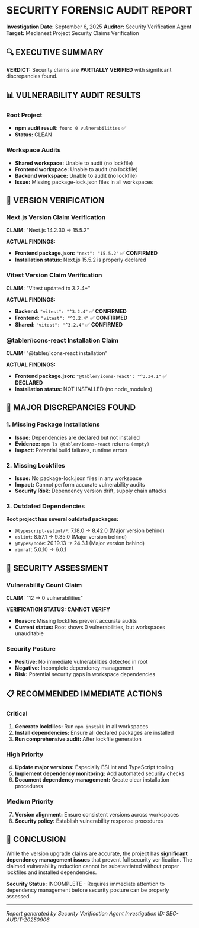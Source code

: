 # SECURITY FORENSIC AUDIT REPORT

**Investigation Date:** September 6, 2025
**Auditor:** Security Verification Agent
**Target:** Medianest Project Security Claims Verification

## 🔍 EXECUTIVE SUMMARY

**VERDICT:** Security claims are **PARTIALLY VERIFIED** with significant discrepancies found.

## 📊 VULNERABILITY AUDIT RESULTS

### Root Project

- **npm audit result:** `found 0 vulnerabilities` ✅
- **Status:** CLEAN

### Workspace Audits

- **Shared workspace:** Unable to audit (no lockfile)
- **Frontend workspace:** Unable to audit (no lockfile)
- **Backend workspace:** Unable to audit (no lockfile)
- **Issue:** Missing package-lock.json files in all workspaces

## 🔢 VERSION VERIFICATION

### Next.js Version Claim Verification

**CLAIM:** "Next.js 14.2.30 → 15.5.2"

**ACTUAL FINDINGS:**

- **Frontend package.json:** `"next": "15.5.2"` ✅ **CONFIRMED**
- **Installation status:** Next.js 15.5.2 is properly declared

### Vitest Version Claim Verification

**CLAIM:** "Vitest updated to 3.2.4+"

**ACTUAL FINDINGS:**

- **Backend:** `"vitest": "^3.2.4"` ✅ **CONFIRMED**
- **Frontend:** `"vitest": "^3.2.4"` ✅ **CONFIRMED**
- **Shared:** `"vitest": "^3.2.4"` ✅ **CONFIRMED**

### @tabler/icons-react Installation Claim

**CLAIM:** "@tabler/icons-react installation"

**ACTUAL FINDINGS:**

- **Frontend package.json:** `"@tabler/icons-react": "^3.34.1"` ✅ **DECLARED**
- **Installation status:** NOT INSTALLED (no node_modules)

## 🚨 MAJOR DISCREPANCIES FOUND

### 1. Missing Package Installations

- **Issue:** Dependencies are declared but not installed
- **Evidence:** `npm ls @tabler/icons-react` returns `(empty)`
- **Impact:** Potential build failures, runtime errors

### 2. Missing Lockfiles

- **Issue:** No package-lock.json files in any workspace
- **Impact:** Cannot perform accurate vulnerability audits
- **Security Risk:** Dependency version drift, supply chain attacks

### 3. Outdated Dependencies

**Root project has several outdated packages:**

- `@typescript-eslint/*`: 7.18.0 → 8.42.0 (Major version behind)
- `eslint`: 8.57.1 → 9.35.0 (Major version behind)
- `@types/node`: 20.19.13 → 24.3.1 (Major version behind)
- `rimraf`: 5.0.10 → 6.0.1

## 🔐 SECURITY ASSESSMENT

### Vulnerability Count Claim

**CLAIM:** "12 → 0 vulnerabilities"

**VERIFICATION STATUS:** **CANNOT VERIFY**

- **Reason:** Missing lockfiles prevent accurate audits
- **Current status:** Root shows 0 vulnerabilities, but workspaces unauditable

### Security Posture

- **Positive:** No immediate vulnerabilities detected in root
- **Negative:** Incomplete dependency management
- **Risk:** Potential security gaps in workspace dependencies

## 📋 RECOMMENDED IMMEDIATE ACTIONS

### Critical

1. **Generate lockfiles:** Run `npm install` in all workspaces
2. **Install dependencies:** Ensure all declared packages are installed
3. **Run comprehensive audit:** After lockfile generation

### High Priority

4. **Update major versions:** Especially ESLint and TypeScript tooling
5. **Implement dependency monitoring:** Add automated security checks
6. **Document dependency management:** Create clear installation procedures

### Medium Priority

7. **Version alignment:** Ensure consistent versions across workspaces
8. **Security policy:** Establish vulnerability response procedures

## 🎯 CONCLUSION

While the version upgrade claims are accurate, the project has **significant dependency management issues** that prevent full security verification. The claimed vulnerability reduction cannot be substantiated without proper lockfiles and installed dependencies.

**Security Status:** INCOMPLETE - Requires immediate attention to dependency management before security posture can be properly assessed.

---

_Report generated by Security Verification Agent_
_Investigation ID: SEC-AUDIT-20250906_
